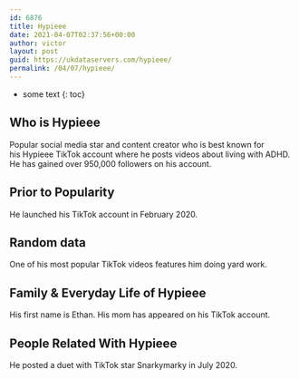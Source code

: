 ```yaml
---
id: 6876
title: Hypieee
date: 2021-04-07T02:37:56+00:00
author: victor
layout: post
guid: https://ukdataservers.com/hypieee/
permalink: /04/07/hypieee/
---
```


* some text
{: toc}


## Who is Hypieee



Popular social media star and content creator who is best known for his Hypieee TikTok account where he posts videos about living with ADHD. He has gained over 950,000 followers on his account. 

                
                
                
## Prior to Popularity



He launched his TikTok account in February 2020. 

                
                
                
## Random data



One of his most popular TikTok videos features him doing yard work. 

                
                
                
## Family & Everyday Life of Hypieee



His first name is Ethan. His mom has appeared on his TikTok account. 

                
                
                
## People Related With Hypieee



He posted a duet with TikTok star Snarkymarky in July 2020. 

                
              
            
          
          
          